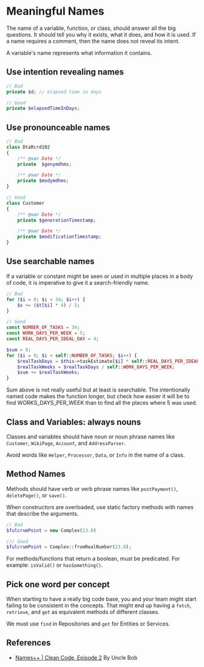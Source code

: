 # Meaningful Names

The name of a variable, function, or class, should answer all the big questions. It should tell you why it exists, what it does, and how it is used. If a name requires a comment, then the name does not reveal its intent.

A variable's name represents what information it contains.

## Use intention revealing names
```php
// Bad
private $d; // elapsed time in days

// Good
private $elapsedTimeInDays;
```

## Use pronounceable names
```php
// Bad
class DtaRcrd102 
{
    /** @var Date */
    private  $genymdhms;

    /** @var Date */
    private $modymdhms;
}

// Good
class Customer 
{
    /** @var Date */
    private $generationTimestamp;

    /** @var Date */
    private $modificationTimestamp;
}
```
## Use searchable names

If a variable or constant might be seen or used in multiple places in a body of code, it is imperative to give it a search-friendly name.
```php
// Bad
for ($i = 0; $i < 34; $i++) {
    $s += ($t[$i] * 4) / 5;
}

// Good
const NUMBER_OF_TASKS = 34;
const WORK_DAYS_PER_WEEK = 5;
const REAL_DAYS_PER_IDEAL_DAY = 4;

$sum = 0;
for ($i = 0; $i < self::NUMBER_OF_TASKS; $i++) {
    $realTaskDays = $this->taskEstimate[$i] * self::REAL_DAYS_PER_IDEAL_DAY;
    $realTaskWeeks = $realTaskDays / self::WORK_DAYS_PER_WEEK;
    $sum += $realTaskWeeks;
}
```
Sum above is not really useful but at least is searchable. The intentionally named code makes the function longer, but check how easier it will be to find WORKS_DAYS_PER_WEEK than to find all the places where 5 was used.

## Class and Variables: always nouns

Classes and variables should have noun or noun phrase names like `Customer`, `WikiPage`, `Account`, and `AddressParser`.  

Avoid words like `Helper`, `Processor`, `Data`, or `Info` in the name of a class.

## Method Names

Methods should have verb or verb phrase names like `postPayment()`, `deletePage()`, or `save()`.

When constructors are overloaded, use static factory methods with names that describe the arguments.
```php 
// Bad
$fulcrumPoint = new Complex(23.0)

/// Good
$fulcrumPoint = Complex::fromRealNumber(23.0);
```

For methods/functions that return a boolean, must be predicated. 
For example: `isValid()` or `hasSomething()`.

## Pick one word per concept

When starting to have a really big code base, you and your team might start failing to be consistent in the concepts. That might end up having a `fetch`, `retrieve`, and `get` as equivalent methods of different classes.

We must use `find` in Repositories and `get` for Entities or Services.

## References

* [Names++ | Clean Code, Episode 2](https://cleancoders.com/episode/clean-code-episode-2/show) By Uncle Bob 